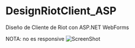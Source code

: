 # DesignRiotClient_ASP
Diseño de Cliente de Riot con ASP.NET WebForms

NOTA: no es responsive
![ScreenShot](https://raw.github.com/Gamas-G/DesignRiotClient_ASP/master/Screen/Screen.png)
